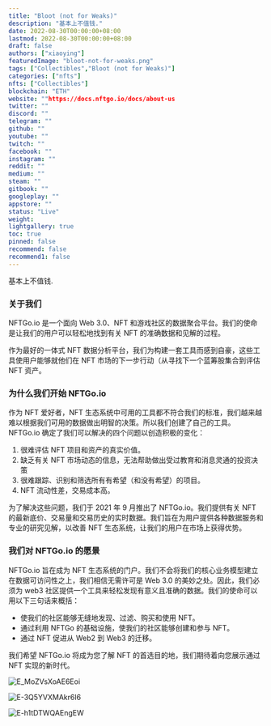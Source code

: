 ```yaml
---
title: "Bloot (not for Weaks)"
description: "基本上不值钱."
date: 2022-08-30T00:00:00+08:00
lastmod: 2022-08-30T00:00:00+08:00
draft: false
authors: ["xiaoying"]
featuredImage: "bloot-not-for-weaks.png"
tags: ["Collectibles","Bloot (not for Weaks)"]
categories: ["nfts"]
nfts: ["Collectibles"]
blockchain: "ETH"
website: ""https://docs.nftgo.io/docs/about-us
twitter: ""
discord: ""
telegram: ""
github: ""
youtube: ""
twitch: ""
facebook: ""
instagram: ""
reddit: ""
medium: ""
steam: ""
gitbook: ""
googleplay: ""
appstore: ""
status: "Live"
weight: 
lightgallery: true
toc: true
pinned: false
recommend: false
recommend1: false
---
```

<p>基本上不值钱.</p>

### 关于我们

NFTGo.io 是一个面向 Web 3.0、NFT 和游戏社区的数据聚合平台。我们的使命是让我们的用户可以轻松地找到有关 NFT 的准确数据和见解的过程。

作为最好的一体式 NFT 数据分析平台，我们为构建一套工具而感到自豪，这些工具使用户能够就他们在 NFT 市场的下一步行动（从寻找下一个蓝筹股集合到评估NFT 资产。

### 为什么我们开始 NFTGo.io

作为 NFT 爱好者，NFT 生态系统中可用的工具都不符合我们的标准，我们越来越难以根据我们可用的数据做出明智的决策。所以我们创建了自己的工具。NFTGo.io 确定了我们可以解决的四个问题以创造积极的变化：

1. 很难评估 NFT 项目和资产的真实价值。
2. 缺乏有关 NFT 市场动态的信息，无法帮助做出受过教育和消息灵通的投资决策
3. 很难跟踪、识别和筛选所有有希望（和没有希望）的项目。
4. NFT 流动性差，交易成本高。

为了解决这些问题，我们于 2021 年 9 月推出了 NFTGo.io。我们提供有关 NFT 的最新底价、交易量和交易历史的实时数据。我们旨在为用户提供各种数据服务和专业的研究见解，以改善 NFT 生态系统，让我们的用户在市场上获得优势。

### 我们对 NFTGo.io 的愿景

NFTGo.io 旨在成为 NFT 生态系统的门户。我们不会将我们的核心业务模型建立在数据可访问性之上，我们相信无需许可是 Web 3.0 的美妙之处。因此，我们必须为 web3 社区提供一个工具来轻松发现有意义且准确的数据。我们的使命可以用以下三句话来概括：

- 使我们的社区能够无缝地发现、过滤、购买和使用 NFT。
- 通过利用 NFTGo 的基础设施，使我们的社区能够创建和参与 NFT。
- 通过 NFT 促进从 Web2 到 Web3 的迁移。

我们希望 NFTGo.io 将成为您了解 NFT 的首选目的地，我们期待着向您展示通过 NFT 实现的新时代。



![E_MoZVsXoAE6Eoi](D:\Pictures\E_MoZVsXoAE6Eoi.jpg)



![E-3Q5YVXMAkr6l6](D:\Pictures\E-3Q5YVXMAkr6l6.jpg)



![E-h1tDTWQAEngEW](D:\Pictures\E-h1tDTWQAEngEW.jpg)